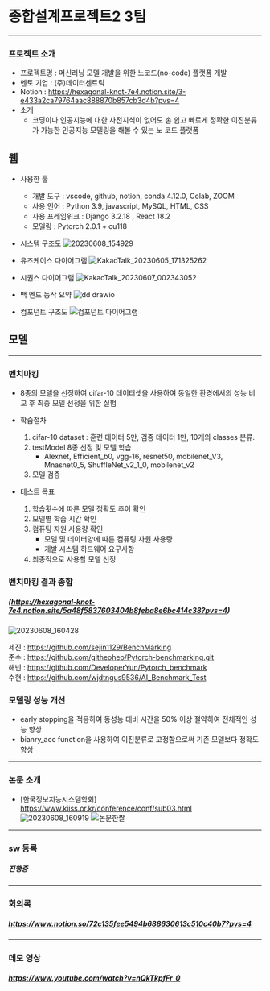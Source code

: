 # 종합설계프로젝트2 3팀
---
### 프로젝트 소개
- 프로젝트명 : 머신러닝 모델 개발을 위한 노코드(no-code) 플랫폼 개발 
- 멘토 기업 : (주)데이터센트릭
- Notion : https://hexagonal-knot-7e4.notion.site/3-e433a2ca79764aac888870b857cb3d4b?pvs=4
- 소개
  - 코딩이나 인공지능에 대한 사전지식이 없어도 손 쉽고 빠르게 정확한 이진분류가 가능한 인공지능 모델링을 해볼 수 있는 노 코드 플랫폼

## 웹
- 사용한 툴
  - 개발 도구 : vscode, github, notion, conda 4.12.0, Colab, ZOOM
  - 사용 언어 : Python 3.9, javascript, MySQL, HTML, CSS
  - 사용 프레임워크 : Django 3.2.18 , React 18.2
  - 모델링 : Pytorch 2.0.1 + cu118 

- 시스템 구조도
![20230608_154929](https://github.com/DeveloperYun/Capstone_design2/assets/81633639/a074085b-dd6e-41c0-a9e0-3c34a21b9d0b)

- 유즈케이스 다이어그램
![KakaoTalk_20230605_171325262](https://github.com/DeveloperYun/Capstone_design2/assets/81633639/4d9155fd-eccf-4371-98bb-186b2054f5fb)

- 시퀀스 다이어그램
![KakaoTalk_20230607_002343052](https://github.com/DeveloperYun/Capstone_design2/assets/81633639/f8162ec1-460a-4372-aa99-fb71fec1fe69)

- 백 엔드 동작 요약 
![dd drawio](https://github.com/DeveloperYun/Capstone_design2/assets/81633639/bd547d9b-5b66-42a8-981e-bfef7a0fe150)

- 컴포넌트 구조도
![컴포넌트 다이어그램](https://github.com/DeveloperYun/Capstone_design2/assets/90898067/60a3a292-a619-4d49-81b2-a82702504172)


## 모델
---
### 벤치마킹 
- 8종의 모델을 선정하여 cifar-10 데이터셋을 사용하여 동일한 환경에서의 성능 비교 후 최종 모델 선정을 위한 실험 
- 학습절차
  1. cifar-10 dataset : 훈련 데이터 5만, 검증 데이터 1만, 10개의 classes 분류.
  2. testModel 8종 선정 및 모델 학습
      - Alexnet, Efficient_b0, vgg-16, resnet50, mobilenet_V3, Mnasnet0_5, ShuffleNet_v2_1_0, mobilenet_v2
  4. 모델 검증

- 테스트 목표
  1. 학습횟수에 따른 모델 정확도 추이 확인
  2. 모델별 학습 시간 확인
  3. 컴퓨팅 자원 사용량 확인
      - 모델 및 데이터양에 따른 컴퓨팅 자원 사용량
      - 개발 시스템 하드웨어 요구사항
  4. 최종적으로 사용할 모델 선정
 
### 벤치마킹 결과 종합  
##### (https://hexagonal-knot-7e4.notion.site/5a48f5837603404b8feba8e6bc414c38?pvs=4) 
![20230608_160428](https://github.com/DeveloperYun/Capstone_design2/assets/81633639/ea986f7d-2744-43d5-91af-9028d7415171) 

세진 : https://github.com/sejin1129/BenchMarking  
준수 : https://github.com/githeoheo/Pytorch-benchmarking.git  
해빈 : https://github.com/DeveloperYun/Pytorch_benchmark  
수현 : https://github.com/wjdtngus9536/AI_Benchmark_Test  

### 모델링 성능 개선
- early stopping을 적용하여 동성능 대비 시간을 50% 이상 절약하여 전체적인 성능 향상
- bianry_acc function을 사용하여 이진분류로 고정함으로써 기존 모델보다 정확도 향상 

---
### 논문 소개
- [한국정보지능시스템학회] https://www.kiiss.or.kr/conference/conf/sub03.html
![20230608_160919](https://github.com/DeveloperYun/Capstone_design2/assets/81633639/52c8e1f2-c2c5-44e1-959d-3562a5a9bcaa)
![논문한짤](https://github.com/DeveloperYun/Capstone_design2/assets/81633639/2322d1ce-d2ca-4235-8fed-40e39aec417e)

---
### sw 등록
  ##### 진행중
---
### 회의록
  ##### https://www.notion.so/72c135fee5494b688630613c510c40b7?pvs=4
---
### 데모 영상
  ##### https://www.youtube.com/watch?v=nQkTkpfFr_0
